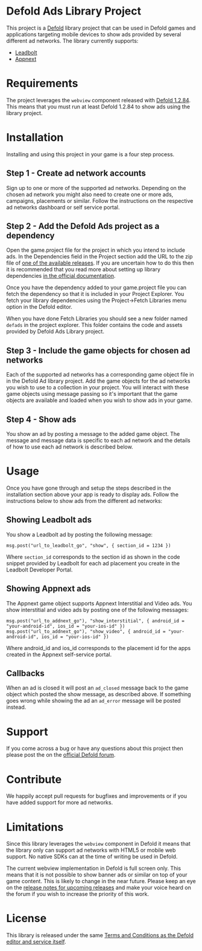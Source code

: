 # Defold Ads Library Project
This project is a [Defold](https://www.defold.com) library project that can be used in Defold games and applications targeting mobile devices to show ads provided by several different ad networks. The library currently supports:
* [Leadbolt](https://www.leadbolt.com)
* [Appnext](https://www.appnext.com)


# Requirements
The project leverages the `webview` component released with [Defold 1.2.84](https://forum.defold.com/t/defold-1-2-84-has-been-released/2272). This means that you must run at least Defold 1.2.84 to show ads using the library project.

# Installation
Installing and using this project in your game is a four step process.

## Step 1 - Create ad network accounts
Sign up to one or more of the supported ad networks. Depending on the chosen ad network you might also need to create one or more ads, campaigns, placements or similar. Follow the instructions on the respective ad networks dashboard or self service portal.

## Step 2 - Add the Defold Ads project as a dependency
Open the game.project file for the project in which you intend to include ads. In the Dependencies field in the Project section add the URL to the zip file of [one of the available releases](https://github.com/britzl/defads/releases). If you are uncertain how to do this then it is recommended that you read more about setting up library dependencies [in the official documentation](http://docs.defold.com/manuals/libraries/#_setting_up_library_dependencies).

Once you have the dependency added to your game.project file you can fetch the dependency so that it is included in your Project Explorer. You fetch your library dependencies using the Project->Fetch Libraries menu option in the Defold editor.

When you have done Fetch Libraries you should see a new folder named `defads` in the project explorer. This folder contains the code and assets provided by Defold Ads Library project.

## Step 3 - Include the game objects for chosen ad networks
Each of the supported ad networks has a corresponding game object file in in the Defold Ad library project. Add the game objects for the ad networks you wish to use to a collection in your project. You will interact with these game objects using message passing so it's important that the game objects are available and loaded when you wish to show ads in your game.

## Step 4 - Show ads
You show an ad by posting a message to the added game object. The message and message data is specific to each ad network and the details of how to use each ad network is described below.

# Usage
Once you have gone through and setup the steps described in the installation section above your app is ready to display ads. Follow the instructions below to show ads from the different ad networks:

## Showing Leadbolt ads
You show a Leadbolt ad by posting the following message:

	msg.post("url_to_leadbolt_go", "show", { section_id = 1234 })

Where `section_id` corresponds to the section id as shown in the code snippet provided by Leadbolt for each ad placement you create in the Leadbolt Developer Portal.

## Showing Appnext ads
The Appnext game object supports Appnext Interstitial and Video ads. You show interstitial and video ads by posting one of the following messages:

	msg.post("url_to_addnext_go"), "show_interstitial", { android_id = "your-android-id", ios_id = "your-ios-id" })
	msg.post("url_to_addnext_go"), "show_video", { android_id = "your-android-id", ios_id = "your-ios-id" })

Where android_id and ios_id corresponds to the placement id for the apps created in the Appnext self-service portal.

## Callbacks
When an ad is closed it will post an `ad_closed` message back to the game object which posted the show message, as described above. If something goes wrong while showing the ad an `ad_error` message will be posted instead.

# Support
If you come across a bug or have any questions about this project then please post the on the [official Defold forum](https://forum.defold.com).

# Contribute
We happily accept pull requests for bugfixes and improvements or if you have added support for more ad networks.

# Limitations
Since this library leverages the `webview` component in Defold it means that the library only can support ad networks with HTML5 or mobile web support. No native SDKs can at the time of writing be used in Defold.

The current webview implementation in Defold is full screen only. This means that it is not possible to show  banner ads or similar on top of your game content. This is likely to change in the near future. Please keep an eye on the [release notes for upcoming releases](https://forum.defold.com/c/releasenotes) and make your voice heard on the forum if you wish to increase the priority of this work.

# License
This library is released under the same [Terms and Conditions as the Defold editor and service itself](http://www.defold.com/about-terms/).
